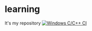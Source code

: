 # learning
It's my repository
[![Windows C/C++ CI](https://github.com/amitsahni97/learning/actions/workflows/Windows_c-cpp.yml/badge.svg)](https://github.com/amitsahni97/learning/actions/workflows/Windows_c-cpp.yml)
